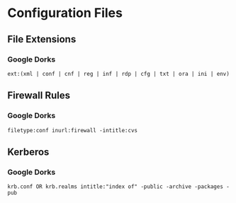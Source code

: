 # Configuration Files

## File Extensions

### Google Dorks

```
ext:(xml | conf | cnf | reg | inf | rdp | cfg | txt | ora | ini | env)
```

## Firewall Rules

### Google Dorks

```
filetype:conf inurl:firewall -intitle:cvs
```

## Kerberos

### Google Dorks

```
krb.conf OR krb.realms intitle:"index of" -public -archive -packages -pub
```